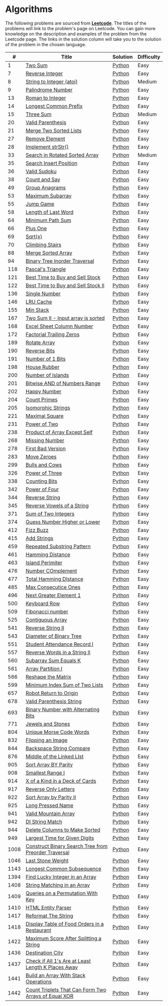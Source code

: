# Algorithms
The following problems are sourced from [<b>Leetcode</b>](https://leetcode.com/). The titles of the problems will link to the problem's page on Leetcode. You can gain more knowledge on the description and examples of the problem from the Leetcode page. The links in the solution column will take you to the solution of the problem in the chosen language.

| <b>#</b> | <b>Title</b> | <b>Solution</b> | <b>Difficulty</b> |
| ------------- | ------------- | --- | --- |
| 1  | [Two Sum](https://leetcode.com/problems/two-sum/) | [Python](https://github.com/KushRabadia/Leetcode/blob/main/Algorithms/Two%20Sum)  | Easy |
| 7  | [Reverse Integer](https://leetcode.com/problems/reverse-integer/) | [Python](https://github.com/KushRabadia/Leetcode/blob/main/Algorithms/Reverse%20Integer) | Easy |
| 8  | [String to Integer (atoi)](https://leetcode.com/problems/string-to-integer-atoi/) | [Python](https://github.com/KushRabadia/Leetcode/blob/main/Algorithms/String%20to%20Integer%20(atoi))  | Medium |
| 9  | [Palindrome Number](https://leetcode.com/problems/palindrome-number/) | [Python](https://github.com/KushRabadia/Leetcode/blob/main/Algorithms/Palindrome%20Number)  | Easy |
| 13 | [Roman to Integer](https://leetcode.com/problems/roman-to-integer/) | [Python](https://github.com/KushRabadia/Leetcode/blob/main/Algorithms/Roman%20to%20Integer)  | Easy |
| 14 | [Longest Common Prefix](https://leetcode.com/problems/longest-common-prefix/) | [Python](https://github.com/KushRabadia/Leetcode/blob/main/Algorithms/Longest%20Common%20Prefix)  | Easy |
| 15 | [Three Sum](https://leetcode.com/problems/3sum/) | [Python](https://github.com/KushRabadia/Leetcode/blob/main/Algorithms/Three%20Sum)  | Medium |
| 20 | [Valid Parenthesis](https://leetcode.com/problems/valid-parenthesis/) | [Python](https://github.com/KushRabadia/Leetcode/blob/main/Algorithms/Valid%20Parenthesis)  | Easy |
| 21 | [Merge Two Sorted Lists](https://leetcode.com/problems/merge-two-sorted-lists/) | [Python](https://github.com/KushRabadia/Leetcode/blob/main/Algorithms/Merge%20Two%20Sorted%20Lists)  | Easy |
| 27 | [Remove Element](https://leetcode.com/problems/remove-element/) | [Python](https://github.com/KushRabadia/Leetcode/blob/main/Algorithms/Remove%20Element)  | Easy |
| 28 | [Implement strStr()](https://leetcode.com/problems/implement-strstr/) | [Python](https://github.com/KushRabadia/Leetcode/blob/main/Algorithms/Implement%20strStr())  | Easy |
| 33 | [Search in Rotated Sorted Array](https://leetcode.com/problems/search-in-rotated-sorted-array/) | [Python](https://github.com/KushRabadia/Leetcode/blob/main/Algorithms/Search%20in%20Rotated%20Sorted%20Array) | Medium |
| 35 | [Search Insert Position](https://leetcode.com/problems//) | [Python](https://github.com/KushRabadia/Leetcode/blob/main/Algorithms/) | Easy |
| 36 | [Valid Sudoku](https://leetcode.com/problems//) | [Python](https://github.com/KushRabadia/Leetcode/blob/main/Algorithms/) | Easy |
| 38 | [Count and Say](https://leetcode.com/problems//) | [Python](https://github.com/KushRabadia/Leetcode/blob/main/Algorithms/) | Easy |
| 49 | [Group Anagrams](https://leetcode.com/problems//) | [Python](https://github.com/KushRabadia/Leetcode/blob/main/Algorithms/) | Easy |
| 53 | [Maximum Subarray](https://leetcode.com/problems//) | [Python](https://github.com/KushRabadia/Leetcode/blob/main/Algorithms/) | Easy |
| 55 | [Jump Game](https://leetcode.com/problems//) | [Python](https://github.com/KushRabadia/Leetcode/blob/main/Algorithms/) | Easy |
| 58 | [Length of Last Word](https://leetcode.com/problems//) | [Python](https://github.com/KushRabadia/Leetcode/blob/main/Algorithms/) | Easy |
| 64 | [Minimum Path Sum](https://leetcode.com/problems//) | [Python](https://github.com/KushRabadia/Leetcode/blob/main/Algorithms/) | Easy |
| 66 | [Plus One](https://leetcode.com/problems//) | [Python](https://github.com/KushRabadia/Leetcode/blob/main/Algorithms/) | Easy |
| 69 | [Sqrt(x)](https://leetcode.com/problems//) | [Python](https://github.com/KushRabadia/Leetcode/blob/main/Algorithms/) | Easy |
| 70 | [Climbing Stairs](https://leetcode.com/problems//) | [Python](https://github.com/KushRabadia/Leetcode/blob/main/Algorithms/) | Easy |
| 88 | [Merge Sorted Array](https://leetcode.com/problems//) | [Python](https://github.com/KushRabadia/Leetcode/blob/main/Algorithms/) | Easy |
| 94 | [Binary Tree Inorder Traversal](https://leetcode.com/problems//) | [Python](https://github.com/KushRabadia/Leetcode/blob/main/Algorithms/) | Easy |
| 118 | [Pascal's Triangle](https://leetcode.com/problems//) | [Python](https://github.com/KushRabadia/Leetcode/blob/main/Algorithms/) | Easy |
| 121 | [Best Time to Buy and Sell Stock](https://leetcode.com/problems//) | [Python](https://github.com/KushRabadia/Leetcode/blob/main/Algorithms/) | Easy |
| 122 | [Best Time to Buy and Sell Stock II](https://leetcode.com/problems//) | [Python](https://github.com/KushRabadia/Leetcode/blob/main/Algorithms/) | Easy |
| 136 | [Single Number](https://leetcode.com/problems//) | [Python](https://github.com/KushRabadia/Leetcode/blob/main/Algorithms/) | Easy |
| 146 | [LRU Cache](https://leetcode.com/problems//) | [Python](https://github.com/KushRabadia/Leetcode/blob/main/Algorithms/) | Easy |
| 155 | [Min Stack](https://leetcode.com/problems//) | [Python](https://github.com/KushRabadia/Leetcode/blob/main/Algorithms/) | Easy |
| 167 | [Two Sum II - Input array is sorted](https://leetcode.com/problems//) | [Python](https://github.com/KushRabadia/Leetcode/blob/main/Algorithms/) | Easy |
| 168 | [Excel Sheet Column Number](https://leetcode.com/problems//) | [Python](https://github.com/KushRabadia/Leetcode/blob/main/Algorithms/) | Easy |
| 172 | [Factorial Trailing Zeros](https://leetcode.com/problems//) | [Python](https://github.com/KushRabadia/Leetcode/blob/main/Algorithms/) | Easy|
| 189 | [Rotate Array](https://leetcode.com/problems//) | [Python](https://github.com/KushRabadia/Leetcode/blob/main/Algorithms/) | Easy |
| 190 | [Reverse Bits](https://leetcode.com/problems//) | [Python](https://github.com/KushRabadia/Leetcode/blob/main/Algorithms/) | Easy |
| 191 | [Number of 1 Bits](https://leetcode.com/problems//) | [Python](https://github.com/KushRabadia/Leetcode/blob/main/Algorithms/) | Easy |
| 198 | [House Rubber](https://leetcode.com/problems//) | [Python](https://github.com/KushRabadia/Leetcode/blob/main/Algorithms/) | Easy |
| 200 | [Number of Islands](https://leetcode.com/problems//) | [Python](https://github.com/KushRabadia/Leetcode/blob/main/Algorithms/) | Easy |
| 201 | [Bitwise AND of Numbers Range](https://leetcode.com/problems//) | [Python](https://github.com/KushRabadia/Leetcode/blob/main/Algorithms/) | Easy |
| 202 | [Happy Number](https://leetcode.com/problems//) | [Python](https://github.com/KushRabadia/Leetcode/blob/main/Algorithms/) | Easy |
| 204 | [Count Primes](https://leetcode.com/problems//) | [Python](https://github.com/KushRabadia/Leetcode/blob/main/Algorithms/) | Easy |
| 205 | [Isomorphic Strings](https://leetcode.com/problems//) | [Python](https://github.com/KushRabadia/Leetcode/blob/main/Algorithms/) | Easy |
| 221 | [Maximal Square](https://leetcode.com/problems//) | [Python](https://github.com/KushRabadia/Leetcode/blob/main/Algorithms/) | Easy |
| 231 | [Power of Two](https://leetcode.com/problems//) | [Python](https://github.com/KushRabadia/Leetcode/blob/main/Algorithms/) | Easy |
| 238 | [Product of Array Except Self](https://leetcode.com/problems//) | [Python](https://github.com/KushRabadia/Leetcode/blob/main/Algorithms/) | Easy |
| 268 | [Missing Number](https://leetcode.com/problems//) | [Python](https://github.com/KushRabadia/Leetcode/blob/main/Algorithms/) | Easy |
| 278 | [First Bad Version](https://leetcode.com/problems//) | [Python](https://github.com/KushRabadia/Leetcode/blob/main/Algorithms/) | Easy |
| 283 | [Move Zeroes](https://leetcode.com/problems//) | [Python](https://github.com/KushRabadia/Leetcode/blob/main/Algorithms/) | Easy |
| 299 | [Bulls and Cows](https://leetcode.com/problems//) | [Python](https://github.com/KushRabadia/Leetcode/blob/main/Algorithms/) | Easy |
| 326  | [Power of Three](https://leetcode.com/problems//) | [Python](https://github.com/KushRabadia/Leetcode/blob/main/Algorith/er) | Easy |
| 338  | [Counting Bits](https://leetcode.com/problems//) | [Python](https://github.com/KushRabadia/Leetcode/blob/main/Algorith/er) | Easy |
| 342 | [Power of Four](https://leetcode.com/problems//) | [Python](https://github.com/KushRabadia/Leetcode/blob/main/Algorithms/) | Easy |
| 344 | [Reverse String](https://leetcode.com/problems//) | [Python](https://github.com/KushRabadia/Leetcode/blob/main/Algorithms/) | Easy |
| 345 | [Reverse Vowels of a String](https://leetcode.com/problems//) | [Python](https://github.com/KushRabadia/Leetcode/blob/main/Algorithms/) | Easy |
| 371 | [Sum of Two Integers](https://leetcode.com/problems//) | [Python](https://github.com/KushRabadia/Leetcode/blob/main/Algorithms/) | Easy |
| 374 | [Guess Number Higher or Lower](https://leetcode.com/problems//) | [Python](https://github.com/KushRabadia/Leetcode/blob/main/Algorithms/) | Easy |
| 412 | [Fizz Buzz](https://leetcode.com/problems//) | [Python](https://github.com/KushRabadia/Leetcode/blob/main/Algorithms/) | Easy |
| 415 | [Add Strings](https://leetcode.com/problems//) | [Python](https://github.com/KushRabadia/Leetcode/blob/main/Algorithms/) | Easy |
| 459 | [Repeated Substring Pattern](https://leetcode.com/problems//) | [Python](https://github.com/KushRabadia/Leetcode/blob/main/Algorithms/) | Easy |
| 461  | [Hamming Distance](https://leetcode.com/problems//) | [Python](https://github.com/KushRabadia/Leetcode/blob/main/Algorith/er) | Easy |
| 463 | [Island Perimiter](https://leetcode.com/problems//) | [Python](https://github.com/KushRabadia/Leetcode/blob/main/Algorithms/) | Easy |
| 476 | [Number COmplement](https://leetcode.com/problems//) | [Python](https://github.com/KushRabadia/Leetcode/blob/main/Algorithms/) | Easy |
| 477 | [Total Hamming DIstance](https://leetcode.com/problems//) | [Python](https://github.com/KushRabadia/Leetcode/blob/main/Algorithms/) | Easy |
| 485 | [Max Consecutice Ones](https://leetcode.com/problems//) | [Python](https://github.com/KushRabadia/Leetcode/blob/main/Algorithms/) | Easy |
| 496 | [Next Greater Element 1](https://leetcode.com/problems//) | [Python](https://github.com/KushRabadia/Leetcode/blob/main/Algorithms/) | Easy |
| 500 | [Keyboard Row](https://leetcode.com/problems//) | [Python](https://github.com/KushRabadia/Leetcode/blob/main/Algorithms/) | Easy |
| 509 | [Fibonacci number](https://leetcode.com/problems//) | [Python](https://github.com/KushRabadia/Leetcode/blob/main/Algorithms/) | Easy |
| 525 | [Contiguous Array](https://leetcode.com/problems//) | [Python](https://github.com/KushRabadia/Leetcode/blob/main/Algorithms/) | Easy |
| 541 | [Reverse String II](https://leetcode.com/problems//) | [Python](https://github.com/KushRabadia/Leetcode/blob/main/Algorithms/) | Easy |
| 543 | [Diameter of Binary Tree](https://leetcode.com/problems//) | [Python](https://github.com/KushRabadia/Leetcode/blob/main/Algorithms/) | Easy |
| 551 | [Student Attendance Record I](https://leetcode.com/problems//) | [Python](https://github.com/KushRabadia/Leetcode/blob/main/Algorithms/) | Easy |
| 557 | [Reverse Words in a String II](https://leetcode.com/problems//) | [Python](https://github.com/KushRabadia/Leetcode/blob/main/Algorithms/) | Easy |
| 560 | [Subarray Sum Equals K](https://leetcode.com/problems//) | [Python](https://github.com/KushRabadia/Leetcode/blob/main/Algorithms/) | Easy |
| 561 | [Array Partition I](https://leetcode.com/problems//) | [Python](https://github.com/KushRabadia/Leetcode/blob/main/Algorithms/) | Easy |
| 566 | [Reshape the Matrix](https://leetcode.com/problems//) | [Python](https://github.com/KushRabadia/Leetcode/blob/main/Algorithms/) | Easy |
| 599 | [Minimum Index Sum of Two Lists](https://leetcode.com/problems//) | [Python](https://github.com/KushRabadia/Leetcode/blob/main/Algorithms/) | Easy |
| 657 | [Robot Return to Origin](https://leetcode.com/problems//) | [Python](https://github.com/KushRabadia/Leetcode/blob/main/Algorithms/) | Easy |
| 678 | [Valid Parenthesis String](https://leetcode.com/problems//) | [Python](https://github.com/KushRabadia/Leetcode/blob/main/Algorithms/) | Easy |
| 693 | [Binary Number with Alternating Bits](https://leetcode.com/problems//) | [Python](https://github.com/KushRabadia/Leetcode/blob/main/Algorithms/) | Easy |
| 771 | [Jewels and Stones](https://leetcode.com/problems//) | [Python](https://github.com/KushRabadia/Leetcode/blob/main/Algorithms/) | Easy |
| 804| [Unique Morse Code Words](https://leetcode.com/problems//) | [Python](https://github.com/KushRabadia/Leetcode/blob/main/Algorithms/) | Easy |
| 832 | [Flipping an Image](https://leetcode.com/problems//) | [Python](https://github.com/KushRabadia/Leetcode/blob/main/Algorithms/) | Easy |
| 844 | [Backspace String Compare](https://leetcode.com/problems//) | [Python](https://github.com/KushRabadia/Leetcode/blob/main/Algorithms/) | Easy |
| 876 | [Middle of the Linked LIst](https://leetcode.com/problems//) | [Python](https://github.com/KushRabadia/Leetcode/blob/main/Algorithms/) | Easy |
| 905 | [Sort Array BY Parity](https://leetcode.com/problems//) | [Python](https://github.com/KushRabadia/Leetcode/blob/main/Algorithms/) | Easy |
| 908 | [Smallest Range I](https://leetcode.com/problems//) | [Python](https://github.com/KushRabadia/Leetcode/blob/main/Algorithms/) | Easy |
| 914 | [X of a Kind in a Deck of Cards](https://leetcode.com/problems//) | [Python](https://github.com/KushRabadia/Leetcode/blob/main/Algorithms/) | Easy |
| 917 | [Reverse Only Letters](https://leetcode.com/problems//) | [Python](https://github.com/KushRabadia/Leetcode/blob/main/Algorithms/) | Easy |
| 922| [Sort Array by Parity II](https://leetcode.com/problems//) | [Python](https://github.com/KushRabadia/Leetcode/blob/main/Algorithms/) | Easy |
| 925| [Long Pressed Name](https://leetcode.com/problems//) | [Python](https://github.com/KushRabadia/Leetcode/blob/main/Algorithms/) | Easy |
| 941 | [Valid Mountain Array](https://leetcode.com/problems//) | [Python](https://github.com/KushRabadia/Leetcode/blob/main/Algorithms/) | Easy |
| 942 | [DI String Match](https://leetcode.com/problems//) | [Python](https://github.com/KushRabadia/Leetcode/blob/main/Algorithms/) | Easy |
| 944 | [Delete Columns to Make Sorted](https://leetcode.com/problems//) | [Python](https://github.com/KushRabadia/Leetcode/blob/main/Algorithms/) | Easy |
| 949 | [Largest Time for Given Digits](https://leetcode.com/problems//) | [Python](https://github.com/KushRabadia/Leetcode/blob/main/Algorithms/) | Easy |
| 1008 | [Construct Binary Search Tree from Preorder Traversal](https://leetcode.com/problems//) | [Python](https://github.com/KushRabadia/Leetcode/blob/main/Algorith/er) | Easy |
| 1046 | [Last Stone Weight](https://leetcode.com/problems//) | [Python](https://github.com/KushRabadia/Leetcode/blob/main/Algorith/er) | Easy |
| 1143 | [Longest Common Subsequence](https://leetcode.com/problems//) | [Python](https://github.com/KushRabadia/Leetcode/blob/main/Algorith/er) | Easy |
| 1394 | [Find Lucky Integer in an Array](https://leetcode.com/problems//) | [Python](https://github.com/KushRabadia/Leetcode/blob/main/Algorith/er) | Easy |
| 1408 | [String Matching in an Array](https://leetcode.com/problems//) | [Python](https://github.com/KushRabadia/Leetcode/blob/main/Algorith/er) | Easy |
| 1409 | [Queries on a Permutation With Key](https://leetcode.com/problems//) | [Python](https://github.com/KushRabadia/Leetcode/blob/main/Algorith/er) | Easy |
| 1410 | [HTML Entity Parser](https://leetcode.com/problems//) | [Python](https://github.com/KushRabadia/Leetcode/blob/main/Algorith/er) | Easy |
| 1417 | [Reformat The String](https://leetcode.com/problems//) | [Python](https://github.com/KushRabadia/Leetcode/blob/main/Algorith/er) | Easy |
| 1418 | [Display Table of Food Orders in a Restaurant](https://leetcode.com/problems//) | [Python](https://github.com/KushRabadia/Leetcode/blob/main/Algorith/er) | Easy |
| 1422 | [Maximum Score After Splitting a String](https://leetcode.com/problems//) | [Python](https://github.com/KushRabadia/Leetcode/blob/main/Algorith/er) | Easy |
| 1436 | [Destination City](https://leetcode.com/problems//) | [Python](https://github.com/KushRabadia/Leetcode/blob/main/Algorith/er) | Easy |
| 1437 | [Check if All 1's Are at Least Length K Places Away](https://leetcode.com/problems//) | [Python](https://github.com/KushRabadia/Leetcode/blob/main/Algorith/er) | Easy |
| 1441 | [Build an Array With Stack Operations](https://leetcode.com/problems//) | [Python](https://github.com/KushRabadia/Leetcode/blob/main/Algorith/er) | Easy |
| 1442 | [Count Triplets That Can Form Two Arrays of Equal XOR](https://leetcode.com/problems//) | [Python](https://github.com/KushRabadia/Leetcode/blob/main/Algorith/er) | Easy |
